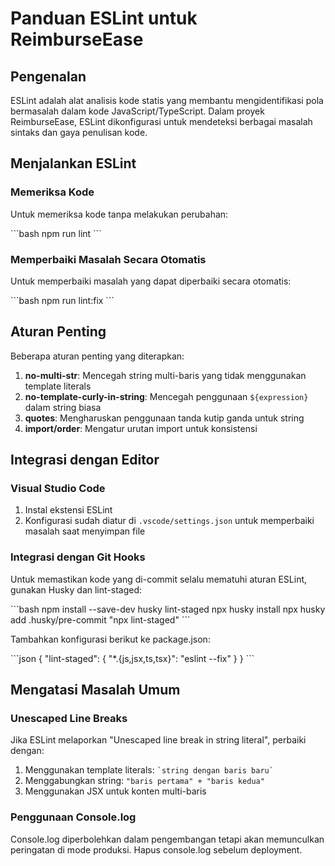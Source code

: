 # Panduan ESLint untuk ReimburseEase

## Pengenalan

ESLint adalah alat analisis kode statis yang membantu mengidentifikasi pola bermasalah dalam kode JavaScript/TypeScript. Dalam proyek ReimburseEase, ESLint dikonfigurasi untuk mendeteksi berbagai masalah sintaks dan gaya penulisan kode.

## Menjalankan ESLint

### Memeriksa Kode

Untuk memeriksa kode tanpa melakukan perubahan:

\`\`\`bash
npm run lint
\`\`\`

### Memperbaiki Masalah Secara Otomatis

Untuk memperbaiki masalah yang dapat diperbaiki secara otomatis:

\`\`\`bash
npm run lint:fix
\`\`\`

## Aturan Penting

Beberapa aturan penting yang diterapkan:

1. **no-multi-str**: Mencegah string multi-baris yang tidak menggunakan template literals
2. **no-template-curly-in-string**: Mencegah penggunaan `${expression}` dalam string biasa
3. **quotes**: Mengharuskan penggunaan tanda kutip ganda untuk string
4. **import/order**: Mengatur urutan import untuk konsistensi

## Integrasi dengan Editor

### Visual Studio Code

1. Instal ekstensi ESLint
2. Konfigurasi sudah diatur di `.vscode/settings.json` untuk memperbaiki masalah saat menyimpan file

### Integrasi dengan Git Hooks

Untuk memastikan kode yang di-commit selalu mematuhi aturan ESLint, gunakan Husky dan lint-staged:

\`\`\`bash
npm install --save-dev husky lint-staged
npx husky install
npx husky add .husky/pre-commit "npx lint-staged"
\`\`\`

Tambahkan konfigurasi berikut ke package.json:

\`\`\`json
{
  "lint-staged": {
    "*.{js,jsx,ts,tsx}": "eslint --fix"
  }
}
\`\`\`

## Mengatasi Masalah Umum

### Unescaped Line Breaks

Jika ESLint melaporkan "Unescaped line break in string literal", perbaiki dengan:

1. Menggunakan template literals: `` `string dengan baris baru` ``
2. Menggabungkan string: `"baris pertama" + "baris kedua"`
3. Menggunakan JSX untuk konten multi-baris

### Penggunaan Console.log

Console.log diperbolehkan dalam pengembangan tetapi akan memunculkan peringatan di mode produksi. Hapus console.log sebelum deployment.
